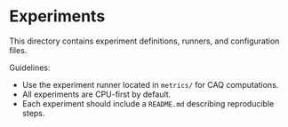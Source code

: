 # Experiments

This directory contains experiment definitions, runners, and configuration files.

Guidelines:

- Use the experiment runner located in `metrics/` for CAQ computations.
- All experiments are CPU-first by default.
- Each experiment should include a `README.md` describing reproducible steps.

